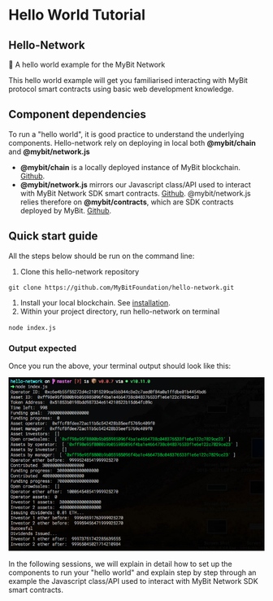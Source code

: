 # Hello World Tutorial

## Hello-Network

🔷 A hello world example for the MyBit Network

This hello world example will get you familiarised interacting with MyBit protocol smart contracts using basic web development knowledge.

## Component dependencies

To run a "hello world", it is good practice to understand the underlying components. Hello-network rely on deploying in local both **@mybit/chain** and **@mybit/network.js**

* **@mybit/chain** is a locally deployed instance of MyBit blockchain. [Github](https://github.com/MyBitFoundation/MyBit-Chain.tech).
* **@mybit/network.js** mirrors our Javascript class/API used to interact with MyBit Network SDK smart contracts.  [Github](https://github.com/MyBitFoundation/network.js). @mybit/network.js relies therefore on **@mybit/contracts**, which are  SDK contracts deployed by MyBit. [Github](https://github.com/MyBitFoundation/MyBit-Network.tech). 

## Quick start guide

All the steps below should be run on the command line: 

1. Clone this hello-network repository 

```text
git clone https://github.com/MyBitFoundation/hello-network.git
```

1. Install your local blockchain. See [installation](https://developer.mybit.io/hello-network/~/edit/drafts/-LP3bZnshIxL8ayzSrK6/set-up-mybit-chain#how-do-i-install-mybit-chain).
2. Within your project directory, run hello-network on terminal 

 `node index.js`

### Output expected

Once you run the above, your terminal output should look like this: 

![Hello-network example](.gitbook/assets/screen-shot-2018-10-18-at-4.34.54-pm.png)

In the following sessions, we will explain in detail how to set up the components to run your "hello world" and explain step by step through an example the Javascript class/API  used to interact with MyBit Network SDK smart contracts. 

